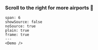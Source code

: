 ### Scroll to the right for more airports 🛫

```react
span: 6
showSource: false
noSource: true
plain: true
frame: true
---
<Demo />
```
